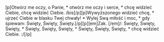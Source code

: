 [p]Otwórz me oczy, o Panie, * otwórz me oczy i serce, * chcę widzieć Ciebie, chcę widzieć Ciebie. /bis[/p][p]Wywyższonego widzieć chcę, * ujrzeć Ciebie w blasku Twej chwały! * Wylej Swą miłość i moc, * gdy śpiewam: Święty, Święty, Święty.[/p][p][em]Zak. [/em]/: Święty, Święty, Święty, * Święty, Święty, Święty, * Święty, Święty, Święty, * chcę widzieć Ciebie. :/[/p]